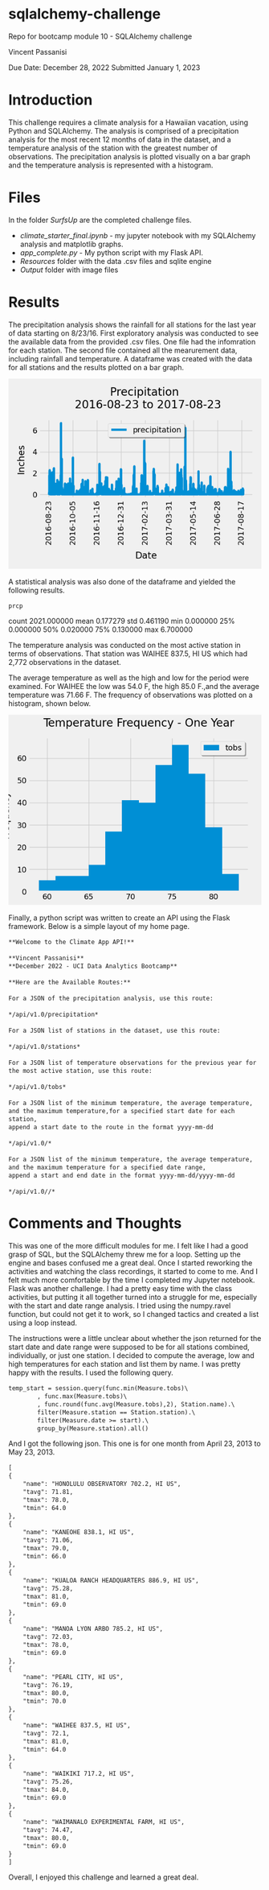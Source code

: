 # sqlalchemy-challenge
Repo for bootcamp module 10 - SQLAlchemy challenge

Vincent Passanisi

Due Date: December 28, 2022
Submitted January 1, 2023

# **Introduction**

This challenge requires a climate analysis for a Hawaiian vacation, using Python and SQLAlchemy. The analysis is comprised of a precipitation analysis for the most recent 12 months of data in the dataset, and a temperature analysis of the station with the greatest number of observations. The precipitation analysis is plotted visually on a bar graph and the temperature analysis is represented with a histogram.

# **Files**

In the folder *SurfsUp* are the completed challenge files.

* *climate_starter_final.ipynb* - my jupyter notebook with my SQLAlchemy analysis and matplotlib graphs.
* *app_complete.py* - My python script with my Flask API.
* *Resources* folder with the data .csv files and sqlite engine
* *Output* folder with image files

# **Results**

The precipitation analysis shows the rainfall for all stations for the last year of data starting on 8/23/16. First exploratory analysis was conducted to see the available data from the provided .csv files. One file had the infomration for each station. The second file contained all the mearurement data, including rainfall and temperature. A dataframe was created with the data for all stations and the results plotted on a bar graph.

![Precipitation Analysis](SurfsUp/Output/precipitation_12mo.png)

A statistical analysis was also done of the dataframe and yielded the following results.

	prcp
count	2021.000000
mean	0.177279
std	0.461190
min	0.000000
25%	0.000000
50%	0.020000
75%	0.130000
max	6.700000

The temperature analysis was conducted on the most active station in terms of observations. That station was WAIHEE 837.5, HI US which had 2,772 observations in the dataset. 

The average temperature as well as the high and low for the period were examined. For WAIHEE the low was 54.0 F, the high 85.0 F.,and the average temperature was 71.66 F. The frequency of observations was plotted on a histogram, shown below.


![Temperature histogram for Waihee](SurfsUp/Output/temp_frequency.png)

Finally, a python script was written to create an API using the Flask framework. Below is a simple layout of my home page.

    **Welcome to the Climate App API!**

    **Vincent Passanisi**
    **December 2022 - UCI Data Analytics Bootcamp**

    **Here are the Available Routes:**

    For a JSON of the precipitation analysis, use this route:

    */api/v1.0/precipitation*

    For a JSON list of stations in the dataset, use this route:

    */api/v1.0/stations*

    For a JSON list of temperature observations for the previous year for the most active station, use this route:

    */api/v1.0/tobs*

    For a JSON list of the minimum temperature, the average temperature, and the maximum temperature,for a specified start date for each station,
    append a start date to the route in the format yyyy-mm-dd

    */api/v1.0/*

    For a JSON list of the minimum temperature, the average temperature, and the maximum temperature for a specified date range,
    append a start and end date in the format yyyy-mm-dd/yyyy-mm-dd

    */api/v1.0//*

# **Comments and Thoughts**

This was one of the more difficult modules for me. I felt like I had a good grasp of SQL, but the SQLAlchemy threw me for a loop. Setting up the engine and bases confused me a great deal. Once I started reworking the activities and watching the class recordings, it started to come to me. And I felt much more comfortable by the time I completed my Jupyter notebook. Flask was another challenge. I had a pretty easy time with the class activities, but putting it all together turned into a struggle for me, especially with the start and date range analysis. I tried using the numpy.ravel function, but could not get it to work, so I changed tactics and created a list using a loop instead.

The instructions were a little unclear about whether the json returned for the start date and date range were supposed to be for all stations combined, individually, or just one station. I decided to compute the average, low and high temperatures for each station and list them by name. I was pretty happy with the results. I used the following query.

    temp_start = session.query(func.min(Measure.tobs)\
            , func.max(Measure.tobs)\
            , func.round(func.avg(Measure.tobs),2), Station.name).\
            filter(Measure.station == Station.station).\
            filter(Measure.date >= start).\
            group_by(Measure.station).all()

And I got the following json. This one is for one month from April 23, 2013 to May 23, 2013.

    [
    {
        "name": "HONOLULU OBSERVATORY 702.2, HI US", 
        "tavg": 71.81, 
        "tmax": 78.0, 
        "tmin": 64.0
    }, 
    {
        "name": "KANEOHE 838.1, HI US", 
        "tavg": 71.06, 
        "tmax": 79.0, 
        "tmin": 66.0
    }, 
    {
        "name": "KUALOA RANCH HEADQUARTERS 886.9, HI US", 
        "tavg": 75.28, 
        "tmax": 81.0, 
        "tmin": 69.0
    }, 
    {
        "name": "MANOA LYON ARBO 785.2, HI US", 
        "tavg": 72.03, 
        "tmax": 78.0, 
        "tmin": 69.0
    }, 
    {
        "name": "PEARL CITY, HI US", 
        "tavg": 76.19, 
        "tmax": 80.0, 
        "tmin": 70.0
    }, 
    {
        "name": "WAIHEE 837.5, HI US", 
        "tavg": 72.1, 
        "tmax": 81.0, 
        "tmin": 64.0
    }, 
    {
        "name": "WAIKIKI 717.2, HI US", 
        "tavg": 75.26, 
        "tmax": 84.0, 
        "tmin": 69.0
    }, 
    {
        "name": "WAIMANALO EXPERIMENTAL FARM, HI US", 
        "tavg": 74.47, 
        "tmax": 80.0, 
        "tmin": 69.0
    }
    ]

Overall, I enjoyed this challenge and learned a great deal.